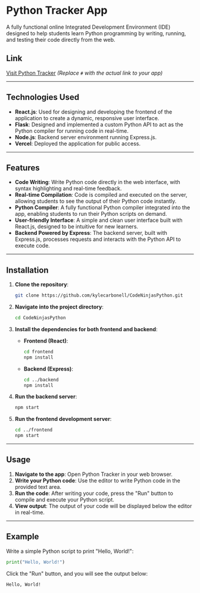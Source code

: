 
# Python Tracker App

A fully functional online Integrated Development Environment (IDE) designed to help students learn Python programming by writing, running, and testing their code directly from the web.

## Link
[Visit Python Tracker](https://codeninjas.vercel.app/) *(Replace `#` with the actual link to your app)*

---

## Technologies Used

- **React.js**: Used for designing and developing the frontend of the application to create a dynamic, responsive user interface.
- **Flask**: Designed and implemented a custom Python API to act as the Python compiler for running code in real-time.
- **Node.js**: Backend server environment running Express.js.
- **Vercel**: Deployed the application for public access.

---

## Features

- **Code Writing**: Write Python code directly in the web interface, with syntax highlighting and real-time feedback.
- **Real-time Compilation**: Code is compiled and executed on the server, allowing students to see the output of their Python code instantly.
- **Python Compiler**: A fully functional Python compiler integrated into the app, enabling students to run their Python scripts on demand.
- **User-friendly Interface**: A simple and clean user interface built with React.js, designed to be intuitive for new learners.
- **Backend Powered by Express**: The backend server, built with Express.js, processes requests and interacts with the Python API to execute code.

---

## Installation

1. **Clone the repository**:
   ```bash
   git clone https://github.com/kylecarbonell/CodeNinjasPython.git
   ```

2. **Navigate into the project directory**:
   ```bash
   cd CodeNinjasPython
   ```

3. **Install the dependencies for both frontend and backend**:

   - **Frontend (React)**:
     ```bash
     cd frontend
     npm install
     ```

   - **Backend (Express)**:
     ```bash
     cd ../backend
     npm install
     ```

4. **Run the backend server**:
   ```bash
   npm start
   ```

5. **Run the frontend development server**:
   ```bash
   cd ../frontend
   npm start
   ```

---

## Usage

1. **Navigate to the app**: Open Python Tracker in your web browser.
2. **Write your Python code**: Use the editor to write Python code in the provided text area.
3. **Run the code**: After writing your code, press the "Run" button to compile and execute your Python script.
4. **View output**: The output of your code will be displayed below the editor in real-time.

---

## Example

Write a simple Python script to print "Hello, World!":

```python
print("Hello, World!")
```

Click the "Run" button, and you will see the output below:

```
Hello, World!
```
